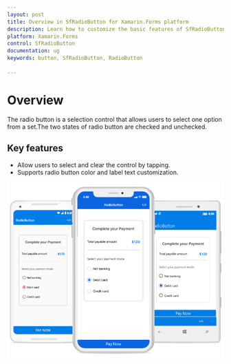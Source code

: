 ```yaml
---
layout: post
title: Overview in SfRadioButton for Xamarin.Forms platform
description: Learn how to customize the basic features of SfRadioButton
platform: Xamarin.Forms
control: SfRadioButton
documentation: ug 
keywords: button, SfRadioButton, RadioButton

---
```


# Overview

The radio button is a selection control that allows users to select one option from a set.The two states of radio button are checked and unchecked.

##  Key features

* Allow users to select and clear the control by tapping.
* Supports radio button color and label text customization.

![](Images/RadioButton_Overview.png)
